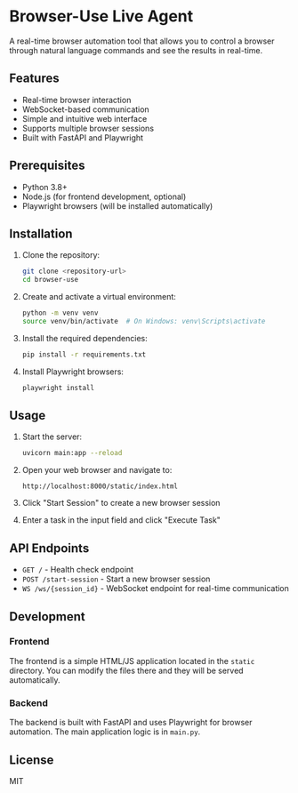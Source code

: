 # Browser-Use Live Agent

A real-time browser automation tool that allows you to control a browser through natural language commands and see the results in real-time.

## Features

- Real-time browser interaction
- WebSocket-based communication
- Simple and intuitive web interface
- Supports multiple browser sessions
- Built with FastAPI and Playwright

## Prerequisites

- Python 3.8+
- Node.js (for frontend development, optional)
- Playwright browsers (will be installed automatically)

## Installation

1. Clone the repository:
   ```bash
   git clone <repository-url>
   cd browser-use
   ```

2. Create and activate a virtual environment:
   ```bash
   python -m venv venv
   source venv/bin/activate  # On Windows: venv\Scripts\activate
   ```

3. Install the required dependencies:
   ```bash
   pip install -r requirements.txt
   ```

4. Install Playwright browsers:
   ```bash
   playwright install
   ```

## Usage

1. Start the server:
   ```bash
   uvicorn main:app --reload
   ```

2. Open your web browser and navigate to:
   ```
   http://localhost:8000/static/index.html
   ```

3. Click "Start Session" to create a new browser session
4. Enter a task in the input field and click "Execute Task"

## API Endpoints

- `GET /` - Health check endpoint
- `POST /start-session` - Start a new browser session
- `WS /ws/{session_id}` - WebSocket endpoint for real-time communication

## Development

### Frontend

The frontend is a simple HTML/JS application located in the `static` directory. You can modify the files there and they will be served automatically.

### Backend

The backend is built with FastAPI and uses Playwright for browser automation. The main application logic is in `main.py`.

## License

MIT